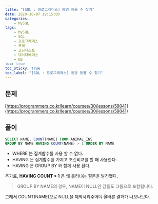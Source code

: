 ```yaml
---
title: "[SQL : 프로그래머스] 동명 동물 수 찾기"
date: 2020-10-07 19:15:00
categories:
    - MySQL
tags:
    - MySQL
    - SQL
    - 프로그래머스
    - 코테
    - 코딩테스트
    - 데이터베이스
    - DB
toc: true
toc_sticky: true
toc_label: "[SQL : 프로그래머스] 동명 동물 수 찾기"
---
```

## 문제
[https://programmers.co.kr/learn/courses/30/lessons/59041](https://programmers.co.kr/learn/courses/30/lessons/59041)
## 풀이
```sql
SELECT NAME, COUNT(NAME) FROM ANIMAL_INS
GROUP BY NAME HAVING COUNT(NAME) > 1 ORDER BY NAME
```
- WHERE 는 집계함수를 사용 할 수 없다.
- HAVING 은 집계함수를 가지고 조건비교를 할 때 사용한다.
- HAVING 은 GROUP BY 와 함께 사용 된다.

추가로, **HAVING COUNT > 1** 은 왜 틀리냐는 질문을 발견했다.  

> GROUP BY NAME의 경우, NAME이 NULL인 값들도 그룹으로 포함됩니다.

그래서 COUNT(NAME)으로 NULL을 제외시켜주어야 올바른 결과가 나오나보다.